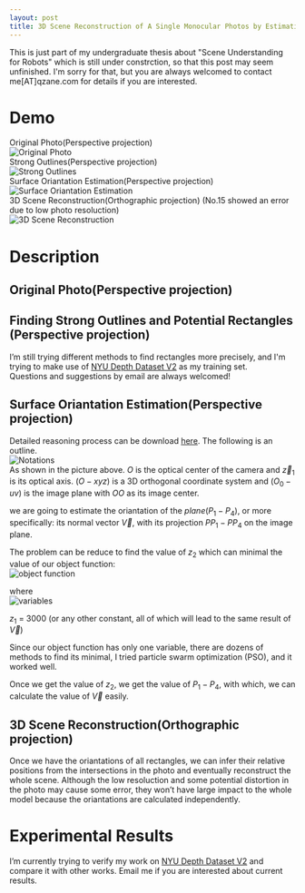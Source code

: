```yaml
---
layout: post
title: 3D Scene Reconstruction of A Single Monocular Photos by Estimating the Orientation of Rectangles
---
```

This is just part of my undergraduate thesis about "Scene Understanding for Robots" which is still under constrction, so that this post may seem unfinished. I'm sorry for that, but you are always welcomed to contact me[AT]qzane.com for details if you are interested.

# Demo
Original Photo(Perspective projection)  <br>
![Original Photo](/images/161208-3d-reconstruction-0.BMP "Original Photo")  <br>
Strong Outlines(Perspective projection)  <br>
![Strong Outlines](/images/161208-3d-reconstruction-1.bmp "Strong Outlines")  <br>
Surface Oriantation Estimation(Perspective projection)  <br>
![Surface Oriantation Estimation](/images/161208-3d-reconstruction-2.bmp "Surface Oriantation Estimation")  <br>
3D Scene Reconstruction(Orthographic projection)  (No.15 showed an error due to low photo resoluction) <br>
![3D Scene Reconstruction](/images/161208-3d-reconstruction-3.gif "3D Scene Reconstruction")  <br>

# Description 
## Original Photo(Perspective projection)
## Finding Strong Outlines and Potential Rectangles (Perspective projection)
I’m still trying different methods to find rectangles more precisely, and I'm trying to make use of [NYU Depth Dataset V2](http://cs.nyu.edu/~silberman/datasets/nyu_depth_v2.html) as my training set. <br>
Questions and suggestions by email are always welcomed!

## Surface Oriantation Estimation(Perspective projection)
Detailed reasoning process can be download [here](https://github.com/qzane/qzane.github.io/raw/master/attachments/161208-calculate-orientation-rectangles.pdf "calculate-orientation-rectangles.pdf"). The following is an outline. <br>
![Notations](/images/161208-3d-reconstruction-notation.png "Notations") <br>
As shown in the picture above. $O$ is the optical center of the camera and $\vec z_1$ is its optical axis. $(O-xyz)$ is a 3D orthogonal coordinate system and $(O_0-uv)$ is the image plane with $OO$ as its image center. <br>

we are going to estimate the oriantation of the $plane(P_1-P_4)$, or more specifically: its normal vector $\vec V$, with its projection $PP_1-PP_4$ on the image plane.  <br>

The problem can be reduce to find the value of $z_2$ which can minimal the value of our object function: <br>
![object function](/images/161208-3d-reconstruction-objFunction.png "object function") <br>

where <br>
![variables](/images/161208-3d-reconstruction-vars.png "variables") <br>

$z_1$ = 3000 (or any other constant, all of which will lead to the same result of $\vec V$) <br>

Since our object function has only one variable, there are dozens of methods to find its minimal, I tried particle swarm optimization (PSO), and it worked well. <br>


Once we get the value of $z_2$, we get the value of $P_1-P_4$, with which, we can calculate the value of $\vec V$ easily. <br>

## 3D Scene Reconstruction(Orthographic projection)

Once we have the oriantations of all rectangles, we can infer their relative positions from the intersections in the photo and eventually reconstruct the whole scene. Although the low resoluction and some potential distortion in the photo may cause some error, they won’t have large impact to the whole model because the oriantations are calculated independently. <br>

# Experimental Results
I’m currently trying to verify my work on [NYU Depth Dataset V2](http://cs.nyu.edu/~silberman/datasets/nyu_depth_v2.html) and compare it with other works. Email me if you are interested about current results.
